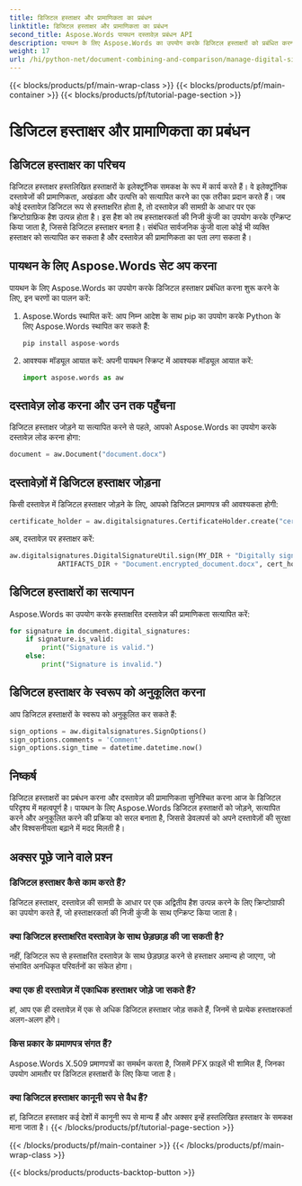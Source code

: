 ```yaml
---
title: डिजिटल हस्ताक्षर और प्रामाणिकता का प्रबंधन
linktitle: डिजिटल हस्ताक्षर और प्रामाणिकता का प्रबंधन
second_title: Aspose.Words पायथन दस्तावेज़ प्रबंधन API
description: पायथन के लिए Aspose.Words का उपयोग करके डिजिटल हस्ताक्षरों को प्रबंधित करना और दस्तावेज़ की प्रामाणिकता सुनिश्चित करना सीखें। स्रोत कोड के साथ चरण-दर-चरण मार्गदर्शिका।
weight: 17
url: /hi/python-net/document-combining-and-comparison/manage-digital-signatures/
---
```


{{< blocks/products/pf/main-wrap-class >}}
{{< blocks/products/pf/main-container >}}
{{< blocks/products/pf/tutorial-page-section >}}

# डिजिटल हस्ताक्षर और प्रामाणिकता का प्रबंधन

## डिजिटल हस्ताक्षर का परिचय

डिजिटल हस्ताक्षर हस्तलिखित हस्ताक्षरों के इलेक्ट्रॉनिक समकक्ष के रूप में कार्य करते हैं। वे इलेक्ट्रॉनिक दस्तावेजों की प्रामाणिकता, अखंडता और उत्पत्ति को सत्यापित करने का एक तरीका प्रदान करते हैं। जब कोई दस्तावेज़ डिजिटल रूप से हस्ताक्षरित होता है, तो दस्तावेज़ की सामग्री के आधार पर एक क्रिप्टोग्राफ़िक हैश उत्पन्न होता है। इस हैश को तब हस्ताक्षरकर्ता की निजी कुंजी का उपयोग करके एन्क्रिप्ट किया जाता है, जिससे डिजिटल हस्ताक्षर बनता है। संबंधित सार्वजनिक कुंजी वाला कोई भी व्यक्ति हस्ताक्षर को सत्यापित कर सकता है और दस्तावेज़ की प्रामाणिकता का पता लगा सकता है।

## पायथन के लिए Aspose.Words सेट अप करना

पायथन के लिए Aspose.Words का उपयोग करके डिजिटल हस्ताक्षर प्रबंधित करना शुरू करने के लिए, इन चरणों का पालन करें:

1. Aspose.Words स्थापित करें: आप निम्न आदेश के साथ pip का उपयोग करके Python के लिए Aspose.Words स्थापित कर सकते हैं:
   
   ```python
   pip install aspose-words
   ```

2. आवश्यक मॉड्यूल आयात करें: अपनी पायथन स्क्रिप्ट में आवश्यक मॉड्यूल आयात करें:
   
   ```python
   import aspose.words as aw
   ```

## दस्तावेज़ लोड करना और उन तक पहुँचना

डिजिटल हस्ताक्षर जोड़ने या सत्यापित करने से पहले, आपको Aspose.Words का उपयोग करके दस्तावेज़ लोड करना होगा:

```python
document = aw.Document("document.docx")
```

## दस्तावेज़ों में डिजिटल हस्ताक्षर जोड़ना

किसी दस्तावेज़ में डिजिटल हस्ताक्षर जोड़ने के लिए, आपको डिजिटल प्रमाणपत्र की आवश्यकता होगी:

```python
certificate_holder = aw.digitalsignatures.CertificateHolder.create("certificate.pfx", "password")
```

अब, दस्तावेज़ पर हस्ताक्षर करें:

```python
aw.digitalsignatures.DigitalSignatureUtil.sign(MY_DIR + "Digitally signed.docx",
            ARTIFACTS_DIR + "Document.encrypted_document.docx", cert_holder, sign_options)
```

## डिजिटल हस्ताक्षरों का सत्यापन

Aspose.Words का उपयोग करके हस्ताक्षरित दस्तावेज़ की प्रामाणिकता सत्यापित करें:

```python
for signature in document.digital_signatures:
    if signature.is_valid:
        print("Signature is valid.")
    else:
        print("Signature is invalid.")
```

## डिजिटल हस्ताक्षर के स्वरूप को अनुकूलित करना

आप डिजिटल हस्ताक्षरों के स्वरूप को अनुकूलित कर सकते हैं:

```python
sign_options = aw.digitalsignatures.SignOptions()
sign_options.comments = 'Comment'
sign_options.sign_time = datetime.datetime.now()
```

## निष्कर्ष

डिजिटल हस्ताक्षरों का प्रबंधन करना और दस्तावेज़ की प्रामाणिकता सुनिश्चित करना आज के डिजिटल परिदृश्य में महत्वपूर्ण है। पायथन के लिए Aspose.Words डिजिटल हस्ताक्षरों को जोड़ने, सत्यापित करने और अनुकूलित करने की प्रक्रिया को सरल बनाता है, जिससे डेवलपर्स को अपने दस्तावेज़ों की सुरक्षा और विश्वसनीयता बढ़ाने में मदद मिलती है।

## अक्सर पूछे जाने वाले प्रश्न

### डिजिटल हस्ताक्षर कैसे काम करते हैं?

डिजिटल हस्ताक्षर, दस्तावेज़ की सामग्री के आधार पर एक अद्वितीय हैश उत्पन्न करने के लिए क्रिप्टोग्राफी का उपयोग करते हैं, जो हस्ताक्षरकर्ता की निजी कुंजी के साथ एन्क्रिप्ट किया जाता है।

### क्या डिजिटल हस्ताक्षरित दस्तावेज़ के साथ छेड़छाड़ की जा सकती है?

नहीं, डिजिटल रूप से हस्ताक्षरित दस्तावेज़ के साथ छेड़छाड़ करने से हस्ताक्षर अमान्य हो जाएगा, जो संभावित अनधिकृत परिवर्तनों का संकेत होगा।

### क्या एक ही दस्तावेज़ में एकाधिक हस्ताक्षर जोड़े जा सकते हैं?

हां, आप एक ही दस्तावेज़ में एक से अधिक डिजिटल हस्ताक्षर जोड़ सकते हैं, जिनमें से प्रत्येक हस्ताक्षरकर्ता अलग-अलग होंगे।

### किस प्रकार के प्रमाणपत्र संगत हैं?

Aspose.Words X.509 प्रमाणपत्रों का समर्थन करता है, जिसमें PFX फ़ाइलें भी शामिल हैं, जिनका उपयोग आमतौर पर डिजिटल हस्ताक्षरों के लिए किया जाता है।

### क्या डिजिटल हस्ताक्षर कानूनी रूप से वैध हैं?

हां, डिजिटल हस्ताक्षर कई देशों में कानूनी रूप से मान्य हैं और अक्सर इन्हें हस्तलिखित हस्ताक्षर के समकक्ष माना जाता है।
{{< /blocks/products/pf/tutorial-page-section >}}

{{< /blocks/products/pf/main-container >}}
{{< /blocks/products/pf/main-wrap-class >}}

{{< blocks/products/products-backtop-button >}}

